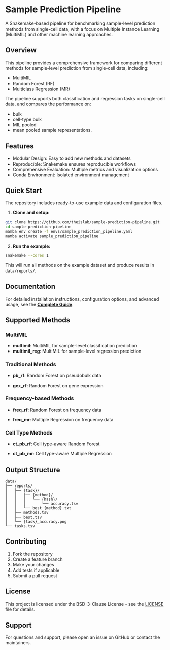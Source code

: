 # Sample Prediction Pipeline

A Snakemake-based pipeline for benchmarking sample-level prediction methods from single-cell data, with a focus on Multiple Instance Learning (MultiMIL) and other machine learning approaches.

## Overview

This pipeline provides a comprehensive framework for comparing different methods for sample-level prediction from single-cell data, including:

- MultiMIL
- Random Forest (RF)
- Multiclass Regression (MR)

The pipeline supports both classification and regression tasks on single-cell data, and compares the performance on:
- bulk
- cell-type bulk
- MIL pooled
- mean pooled
sample representations.

## Features

- Modular Design: Easy to add new methods and datasets
- Reproducible: Snakemake ensures reproducible workflows
- Comprehensive Evaluation: Multiple metrics and visualization options
- Conda Environment: Isolated environment management

## Quick Start

The repository includes ready-to-use example data and configuration files.

1. **Clone and setup:**
```bash
git clone https://github.com/theislab/sample-prediction-pipeline.git
cd sample-prediction-pipeline
mamba env create -f envs/sample_prediction_pipeline.yaml
mamba activate sample_prediction_pipeline
```

2. **Run the example:**
```bash
snakemake --cores 1
```

This will run all methods on the example dataset and produce results in `data/reports/`.

## Documentation

For detailed installation instructions, configuration options, and advanced usage, see the **[Complete Guide](docs/usage.md)**.

## Supported Methods

### MultiMIL
- **multimil**: MultiMIL for sample-level classification prediction
- **multimil_reg**: MultiMIL for sample-level regression prediction

### Traditional Methods
- **pb_rf**: Random Forest on pseudobulk data
<!-- - **pb_nn**: Neural Network on pseudobulk data -->
- **gex_rf**: Random Forest on gene expression
<!-- - **gex_nn**: Neural Network on gene expression -->

### Frequency-based Methods
- **freq_rf**: Random Forest on frequency data
<!-- - **freq_nn**: Neural Network on frequency data -->
- **freq_mr**: Multiple Regression on frequency data

### Cell Type Methods
- **ct_pb_rf**: Cell type-aware Random Forest
<!-- - **ct_pb_nn**: Cell type-aware Neural Network -->
- **ct_pb_mr**: Cell type-aware Multiple Regression

## Output Structure

```
data/
├── reports/
│   ├── {task}/
│   │   ├── {method}/
│   │   │   └── {hash}/
│   │   │       └── accuracy.tsv
│   │   └── best_{method}.txt
│   ├── methods.tsv
│   ├── best.tsv
│   └── {task}_accuracy.png
└── tasks.tsv
```

## Contributing

1. Fork the repository
2. Create a feature branch
3. Make your changes
4. Add tests if applicable
5. Submit a pull request

<!-- ## Citation

If you use this pipeline in your research, please cite:

```bibtex
@software{sample_prediction_pipeline,
  title={Sample Prediction Pipeline: A Snakemake-based framework for sample-level prediction benchmarking},
  author={Anastasia Litinetskaya},
  year={2025},
  url={https://github.com/theislab/sample-prediction-pipeline}
}
``` -->

## License

This project is licensed under the BSD-3-Clause License - see the [LICENSE](LICENSE) file for details.

## Support

For questions and support, please open an issue on GitHub or contact the maintainers. 